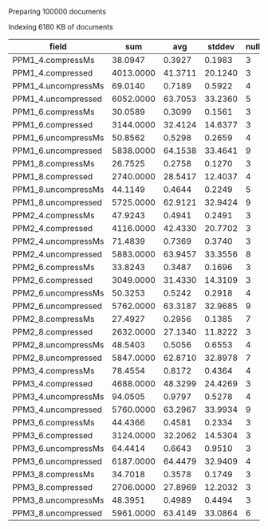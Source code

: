 Preparing 100000 documents

Indexing 6180 KB of documents

field | sum | avg | stddev | nulls
----- | --- | --- | ------ | -----
PPM1_4.compressMs   | 38.0947 | 0.3927 | 0.1983 | 3
PPM1_4.compressed   | 4013.0000 | 41.3711 | 20.1240 | 3
PPM1_4.uncompressMs | 69.0140 | 0.7189 | 0.5922 | 4
PPM1_4.uncompressed | 6052.0000 | 63.7053 | 33.2360 | 5
PPM1_6.compressMs   | 30.0589 | 0.3099 | 0.1561 | 3
PPM1_6.compressed   | 3144.0000 | 32.4124 | 14.6377 | 3
PPM1_6.uncompressMs | 50.8562 | 0.5298 | 0.2659 | 4
PPM1_6.uncompressed | 5838.0000 | 64.1538 | 33.4641 | 9
PPM1_8.compressMs   | 26.7525 | 0.2758 | 0.1270 | 3
PPM1_8.compressed   | 2740.0000 | 28.5417 | 12.4037 | 4
PPM1_8.uncompressMs | 44.1149 | 0.4644 | 0.2249 | 5
PPM1_8.uncompressed | 5725.0000 | 62.9121 | 32.9424 | 9
PPM2_4.compressMs   | 47.9243 | 0.4941 | 0.2491 | 3
PPM2_4.compressed   | 4116.0000 | 42.4330 | 20.7702 | 3
PPM2_4.uncompressMs | 71.4839 | 0.7369 | 0.3740 | 3
PPM2_4.uncompressed | 5883.0000 | 63.9457 | 33.3556 | 8
PPM2_6.compressMs   | 33.8243 | 0.3487 | 0.1696 | 3
PPM2_6.compressed   | 3049.0000 | 31.4330 | 14.3109 | 3
PPM2_6.uncompressMs | 50.3253 | 0.5242 | 0.2918 | 4
PPM2_6.uncompressed | 5762.0000 | 63.3187 | 32.9685 | 9
PPM2_8.compressMs   | 27.4927 | 0.2956 | 0.1385 | 7
PPM2_8.compressed   | 2632.0000 | 27.1340 | 11.8222 | 3
PPM2_8.uncompressMs | 48.5403 | 0.5056 | 0.6553 | 4
PPM2_8.uncompressed | 5847.0000 | 62.8710 | 32.8978 | 7
PPM3_4.compressMs   | 78.4554 | 0.8172 | 0.4364 | 4
PPM3_4.compressed   | 4688.0000 | 48.3299 | 24.4269 | 3
PPM3_4.uncompressMs | 94.0505 | 0.9797 | 0.5278 | 4
PPM3_4.uncompressed | 5760.0000 | 63.2967 | 33.9934 | 9
PPM3_6.compressMs   | 44.4366 | 0.4581 | 0.2334 | 3
PPM3_6.compressed   | 3124.0000 | 32.2062 | 14.5304 | 3
PPM3_6.uncompressMs | 64.4414 | 0.6643 | 0.9510 | 3
PPM3_6.uncompressed | 6187.0000 | 64.4479 | 32.9409 | 4
PPM3_8.compressMs   | 34.7018 | 0.3578 | 0.1749 | 3
PPM3_8.compressed   | 2706.0000 | 27.8969 | 12.2032 | 3
PPM3_8.uncompressMs | 48.3951 | 0.4989 | 0.4494 | 3
PPM3_8.uncompressed | 5961.0000 | 63.4149 | 33.0864 | 6

